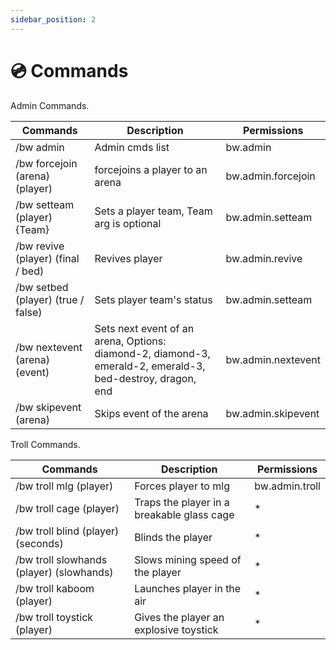 ```yaml
---
sidebar_position: 2
---
```


# 💿 Commands

Admin Commands.

| Commands | Description | Permissions |
| ---- | ---- | ---- |
| /bw admin | Admin cmds list | bw.admin |
| /bw forcejoin (arena) (player) | forcejoins a player to an arena | bw.admin.forcejoin |
| /bw setteam (player) {Team} | Sets a player team, Team arg is optional | bw.admin.setteam |
| /bw revive (player) (final / bed) | Revives player | bw.admin.revive |
| /bw setbed (player) (true / false) | Sets player team's status | bw.admin.setteam |
| /bw nextevent (arena) (event) | Sets next event of an arena, Options: diamond-2, diamond-3, emerald-2, emerald-3, bed-destroy, dragon, end | bw.admin.nextevent |
| /bw skipevent (arena) | Skips event of the arena | bw.admin.skipevent |

Troll Commands.

| Commands | Description | Permissions |
| ---- | ---- | ---- |
| /bw troll mlg (player) | Forces player to mlg | bw.admin.troll |
| /bw troll cage (player) | Traps the player in a breakable glass cage | * |
| /bw troll blind (player) (seconds) | Blinds the player | * |
| /bw troll slowhands (player) (slowhands) | Slows mining speed of the player | * |
| /bw troll kaboom (player) | Launches player in the air | * |
| /bw troll toystick (player) | Gives the player an explosive toystick | * |
